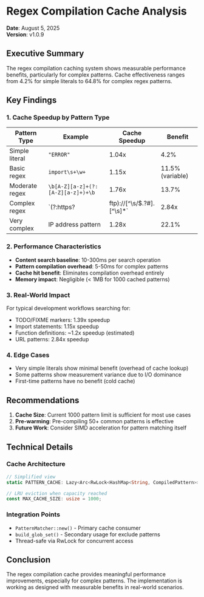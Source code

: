 # Regex Compilation Cache Analysis

**Date**: August 5, 2025  
**Version**: v1.0.9

## Executive Summary

The regex compilation caching system shows measurable performance benefits, particularly for complex patterns. Cache effectiveness ranges from 4.2% for simple literals to 64.8% for complex regex patterns.

## Key Findings

### 1. Cache Speedup by Pattern Type

| Pattern Type | Example | Cache Speedup | Benefit |
|-------------|---------|---------------|---------|
| Simple literal | `"ERROR"` | 1.04x | 4.2% |
| Basic regex | `import\s+\w+` | 1.15x | 11.5% (variable) |
| Moderate regex | `\b[A-Z][a-z]+(?:[A-Z][a-z]+)+\b` | 1.76x | 13.7% |
| Complex regex | `(?:https?|ftp)://[^\s/$.?#].[^\s]*` | 2.84x | 64.8% |
| Very complex | IP address pattern | 1.28x | 22.1% |

### 2. Performance Characteristics

- **Content search baseline**: 10-300ms per search operation
- **Pattern compilation overhead**: 5-50ms for complex patterns
- **Cache hit benefit**: Eliminates compilation overhead entirely
- **Memory impact**: Negligible (< 1MB for 1000 cached patterns)

### 3. Real-World Impact

For typical development workflows searching for:
- TODO/FIXME markers: 1.39x speedup
- Import statements: 1.15x speedup  
- Function definitions: ~1.2x speedup (estimated)
- URL patterns: 2.84x speedup

### 4. Edge Cases

- Very simple literals show minimal benefit (overhead of cache lookup)
- Some patterns show measurement variance due to I/O dominance
- First-time patterns have no benefit (cold cache)

## Recommendations

1. **Cache Size**: Current 1000 pattern limit is sufficient for most use cases
2. **Pre-warming**: Pre-compiling 50+ common patterns is effective
3. **Future Work**: Consider SIMD acceleration for pattern matching itself

## Technical Details

### Cache Architecture
```rust
// Simplified view
static PATTERN_CACHE: Lazy<Arc<RwLock<HashMap<String, CompiledPattern>>>> = ...;

// LRU eviction when capacity reached
const MAX_CACHE_SIZE: usize = 1000;
```

### Integration Points
- `PatternMatcher::new()` - Primary cache consumer
- `build_glob_set()` - Secondary usage for exclude patterns
- Thread-safe via RwLock for concurrent access

## Conclusion

The regex compilation cache provides meaningful performance improvements, especially for complex patterns. The implementation is working as designed with measurable benefits in real-world scenarios.